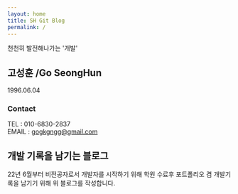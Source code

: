 ```yaml
---
layout: home
title: SH Git Blog
permalink: /
---
```


천천히 발전해나가는 '개발'

## 고성훈 /Go SeongHun
  1996.06.04
  
### Contact
  TEL : 010-6830-2837  
  EMAIL : gogkgngg@gmail.com

## 개발 기록을 남기는 블로그

22년 6월부터 비전공자로서 개발자를 시작하기 위해 학원 수료후 포트폴리오 겸 개발기록을 남기기 위해 위 블로그를 작성합니다.

